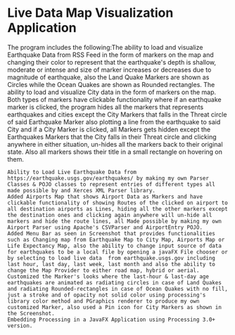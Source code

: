# Live Data Map Visualization Application
The program includes the following:The ability to load and visualize Earthquake Data from RSS Feed in the form of markers on the map and changing their color to represent that the earthquake's depth is shallow, moderate or intense and size of marker increases or decreases due to magnitude of earthquake, also the Land Quake Markers are shown as Circles while the Ocean Quakes are shown as Rounded rectangles. The ability to load and visualize City data in the form of markers on the map.
Both types of markers have clickable functionality where if an earthquake marker is clicked, the program hides all the markers that represents earthquakes and cities except the City Markers that falls in the Threat circle of said Earthquake Marker also plotting a line from the earthquake to said City and if a City Marker is clicked, all Markers gets hidden except the Earthquakes Markers that the City falls in their Threat circle and clicking anywhere in either situation, un-hides all the markers back to their original state. Also all markers shows their title in a small rectangle on hovering on them.



    Ability to Load Live Earthquake Data from https://earthquake.usgs.gov/earthquakes/ by making my own Parser Classes ﻿& POJO classes to represent entries of different types all made possible by and Xerces XML Parser library.
    Added Airports Map that shows Airport Data as Markers and have clickable functionality of showing Routes of th﻿e clicked on airport to all destination airports as Lines, hiding all the other markers except the destination ones and clicking again anywhere will un-hide all markers and hide the route lines, ﻿all Made possible by making my own Airport Parser using Apache's CSVParser and AirportEntry POJO.
    Added Menu Bar as seen in Screenshot that provides functionalities such as Changing map from Earthquake Map to City Map, Airports Map or Life Expectancy Map, also the ability to change input source of data for earthquakes to be a local file by opening a javaFX File chooser or by selecting to load live data  from earthquake.usgs.gov including last hour, last day, last week, last month and also the ability to change the Map Provider to either road map, hybrid or aerial.
    Customized the Marker's looks where the last-hour & last-day age earthquakes are animated as radiating circles in case of Land Quakes and radiating Rounded-rectangles in case of Ocean Quakes with no fill, just a stroke and of opacity not solid color using processing's library color method and PGraphics renderer to produce my own customized Marker, also used a Pin icon for City Markers as shown in the Screenshot.
    Embedding Processing in a JavaFX Application using Processing 3.0+ version.
